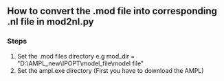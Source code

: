 ## How to convert the .mod file into corresponding .nl file in mod2nl.py
### Steps
1. Set the .mod files directory
e.g mod_dir = "D:\AMPL_new\IPOPT\model_file\model file"
2. Set the ampl.exe directory (First you have to download the AMPL)